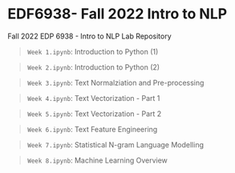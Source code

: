 # EDF6938- Fall 2022 Intro to NLP 
Fall 2022 EDP 6938 - Intro to NLP Lab Repository 

> `Week 1.ipynb`: Introduction to Python (1) 

> `Week 2.ipynb`: Introduction to Python (2)

> `Week 3.ipynb`: Text Normalziation and Pre-processing
 
> `Week 4.ipynb`: Text Vectorization - Part 1
 
> `Week 5.ipynb`: Text Vectorization - Part 2
 
> `Week 6.ipynb`: Text Feature Engineering
 
> `Week 7.ipynb`: Statistical N-gram Language Modelling 
 
> `Week 8.ipynb`: Machine Learning Overview 
